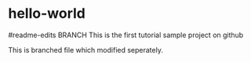 # hello-world
#readme-edits BRANCH
This is the first tutorial sample project on github

This is branched file which modified seperately.
